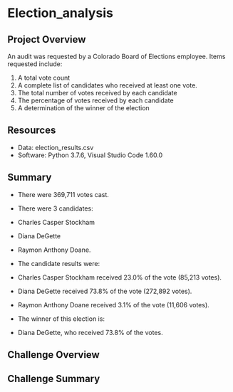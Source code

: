 # Election_analysis

## Project Overview
An audit was requested by a Colorado Board of Elections employee.
Items requested include:
1. A total vote count
2. A complete list of candidates who received at least one vote.
3. The total number of votes received by each candidate
4. The percentage of votes received by each candidate
5. A determination of the winner of the election

## Resources
- Data: election_results.csv
- Software: Python 3.7.6, Visual Studio Code 1.60.0

## Summary
- There were 369,711 votes cast.
- There were 3 candidates: 
-   Charles Casper Stockham
-   Diana DeGette
-   Raymon Anthony Doane.

- The candidate results were:
-   Charles Casper Stockham received 23.0% of the vote (85,213 votes).
-   Diana DeGette received 73.8% of the vote (272,892 votes).
-   Raymon Anthony Doane received 3.1% of the vote (11,606 votes).

- The winner of this election is:
-   Diana DeGette, who received 73.8% of the votes.

## Challenge Overview

## Challenge Summary

